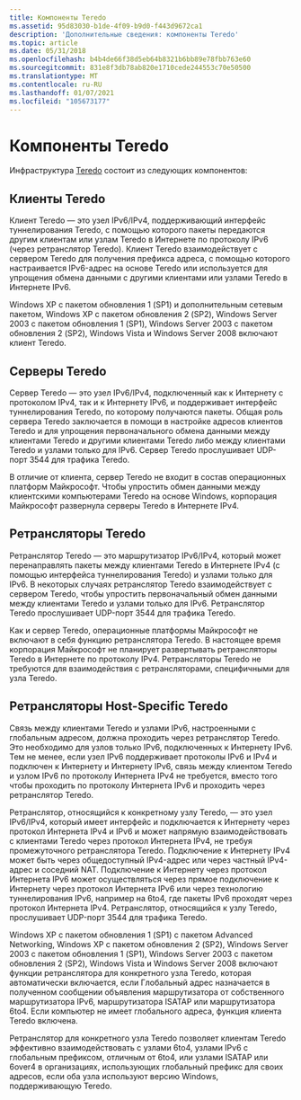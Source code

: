 ```yaml
---
title: Компоненты Teredo
ms.assetid: 95d83030-b1de-4f09-b9d0-f443d9672ca1
description: 'Дополнительные сведения: компоненты Teredo'
ms.topic: article
ms.date: 05/31/2018
ms.openlocfilehash: b4b4de66f38d5eb64b8321b6bb89e78fbb763e60
ms.sourcegitcommit: 831e8f3db78ab820e1710cede244553c70e50500
ms.translationtype: MT
ms.contentlocale: ru-RU
ms.lasthandoff: 01/07/2021
ms.locfileid: "105673177"
---
```

# <a name="teredo-components"></a>Компоненты Teredo

Инфраструктура [Teredo](about-teredo.md) состоит из следующих компонентов:

## <a name="teredo-clients"></a>Клиенты Teredo

Клиент Teredo — это узел IPv6/IPv4, поддерживающий интерфейс туннелирования Teredo, с помощью которого пакеты передаются другим клиентам или узлам Teredo в Интернете по протоколу IPv6 (через ретранслятор Teredo). Клиент Teredo взаимодействует с сервером Teredo для получения префикса адреса, с помощью которого настраивается IPv6-адрес на основе Teredo или используется для упрощения обмена данными с другими клиентами или узлами Teredo в Интернете IPv6.

Windows XP с пакетом обновления 1 (SP1) и дополнительным сетевым пакетом, Windows XP с пакетом обновления 2 (SP2), Windows Server 2003 с пакетом обновления 1 (SP1), Windows Server 2003 с пакетом обновления 2 (SP2), Windows Vista и Windows Server 2008 включают клиент Teredo.

## <a name="teredo-servers"></a>Серверы Teredo

Сервер Teredo — это узел IPv6/IPv4, подключенный как к Интернету с протоколом IPv4, так и к Интернету IPv6, и поддерживает интерфейс туннелирования Teredo, по которому получаются пакеты. Общая роль сервера Teredo заключается в помощи в настройке адресов клиентов Teredo и для упрощения первоначального обмена данными между клиентами Teredo и другими клиентами Teredo либо между клиентами Teredo и узлами только для IPv6. Сервер Teredo прослушивает UDP-порт 3544 для трафика Teredo.

В отличие от клиента, сервер Teredo не входит в состав операционных платформ Майкрософт. Чтобы упростить обмен данными между клиентскими компьютерами Teredo на основе Windows, корпорация Майкрософт развернула серверы Teredo в Интернете IPv4.

## <a name="teredo-relays"></a>Ретрансляторы Teredo

Ретранслятор Teredo — это маршрутизатор IPv6/IPv4, который может перенаправлять пакеты между клиентами Teredo в Интернете IPv4 (с помощью интерфейса туннелирования Teredo) и узлами только для IPv6. В некоторых случаях ретранслятор Teredo взаимодействует с сервером Teredo, чтобы упростить первоначальный обмен данными между клиентами Teredo и узлами только для IPv6. Ретранслятор Teredo прослушивает UDP-порт 3544 для трафика Teredo.

Как и сервер Teredo, операционные платформы Майкрософт не включают в себя функцию ретранслятора Teredo. В настоящее время корпорация Майкрософт не планирует развертывать ретрансляторы Teredo в Интернете по протоколу IPv4. Ретрансляторы Teredo не требуются для взаимодействия с ретрансляторами, специфичными для узла Teredo.

## <a name="teredo-host-specific-relays"></a>Ретрансляторы Host-Specific Teredo

Связь между клиентами Teredo и узлами IPv6, настроенными с глобальным адресом, должна проходить через ретранслятор Teredo. Это необходимо для узлов только IPv6, подключенных к Интернету IPv6. Тем не менее, если узел IPv6 поддерживает протоколы IPv6 и IPv4 и подключен к Интернету и Интернету IPv6, связь между клиентом Teredo и узлом IPv6 по протоколу Интернета IPv4 не требуется, вместо того чтобы проходить по протоколу Интернета IPv6 и проходить через ретранслятор Teredo.

Ретранслятор, относящийся к конкретному узлу Teredo, — это узел IPv6/IPv4, который имеет интерфейс и подключается к Интернету через протокол Интернета IPv4 и IPv6 и может напрямую взаимодействовать с клиентами Teredo через протокол Интернета IPv4, не требуя промежуточного ретранслятора Teredo. Подключение к Интернету IPv4 может быть через общедоступный IPv4-адрес или через частный IPv4-адрес и соседний NAT. Подключение к Интернету через протокол Интернета IPv6 может осуществляться через прямое подключение к Интернету через протокол Интернета IPv6 или через технологию туннелирования IPv6, например на 6to4, где пакеты IPv6 проходят через протокол Интернета IPv4. Ретранслятор, относящийся к узлу Teredo, прослушивает UDP-порт 3544 для трафика Teredo.

Windows XP с пакетом обновления 1 (SP1) с пакетом Advanced Networking, Windows XP с пакетом обновления 2 (SP2), Windows Server 2003 с пакетом обновления 1 (SP1), Windows Server 2003 с пакетом обновления 2 (SP2), Windows Vista и Windows Server 2008 включают функции ретранслятора для конкретного узла Teredo, которая автоматически включается, если Глобальный адрес назначается в полученном сообщении объявления маршрутизатора от собственного маршрутизатора IPv6, маршрутизатора ISATAP или маршрутизатора 6to4. Если компьютер не имеет глобального адреса, функция клиента Teredo включена.

Ретранслятор для конкретного узла Teredo позволяет клиентам Teredo эффективно взаимодействовать с узлами 6to4, узлами IPv6 с глобальным префиксом, отличным от 6to4, или узлами ISATAP или 6over4 в организациях, использующих глобальный префикс для своих адресов, если оба узла используют версию Windows, поддерживающую Teredo.

 

 




